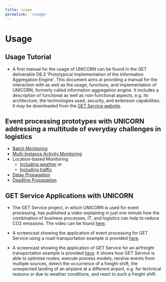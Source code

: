 ```yaml
---
title: usage
permalink: '/usage'
---
```


# Usage

## Usage Tutorial   

  * A first manual for the usage of UNICORN can be found in the GET deliverable D6.3 'Prototypical Implementation of the Information Aggregation Engine'. This document aims at providing a manual for the interaction with as well as the usage, functions, and implementation of UNICORN, formerly called information aggregation engine. It includes a description of functional as well as non-functional aspects, e.g. its architecture, the technologies used, security, and extension capabilities. It may be downloaded from the <a href="http://getservice-project.eu/en/project/public-deliverables">GET Service website</a>.

## Event processing prototypes with UNICORN addressing a multitude of everyday challenges in logistics

  * <a href="http://bpt.hpi.uni-potsdam.de/fileserver/unicorn/Batch_monitoring_screencast.mp4">Batch Monitoring</a>
  * <a href="http://bpt.hpi.uni-potsdam.de/fileserver/unicorn/EPS_Multi-Instance.mp4">Multi-Instance Activity Monitoring</a>
  * Location-based Monitoring 
    * <a href="http://bpt.hpi.uni-potsdam.de/fileserver/unicorn/EPS_LocationWeather.mp4">Including weather</a> or 
    * <a href="http://bpt.hpi.uni-potsdam.de/fileserver/unicorn/EPS_LocationTraffic.avi.mp4">Including traffic</a>
  * <a href="http://bpt.hpi.uni-potsdam.de/fileserver/unicorn/Delay%20Propagation%20Noldep.mp4">Delay Propagation</a>
  * <a href="http://bpt.hpi.uni-potsdam.de/fileserver/unicorn/DeadlinePropagationScreencast.mp4">Deadline Propagation</a>

## GET Service Applications with UNICORN

  * The GET Service project, in which UNICORN is used for event processing, has published a video explaining in just one minute how the combination of business processes, IT, and logistics can help to reduce CO2 emissions. The video can be found <a href="https://www.youtube.com/watch?v=XNIPWquZvsY">here</a>.

  * A screencast showing the application of event processing for GET Service using a road-transportation example is provided <a href="http://youtu.be/bIVyr0rs9CE">here</a>.

  * A screencast showing the application of GET Service for an airfreight transportation example is provided <a href="https://www.youtube.com/watch?v=JE2Df7iaERk">here</a>. It shows how GET Service is able to optimise routes, execute process models, receive events from multiple sources, detect the occurrence of a freight-shift, the unexpected landing of an airplane at a different airport, e.g. for technical reasons or due to weather conditions, and react to such a freight shift.